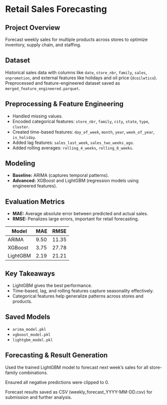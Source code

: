 # Retail Sales Forecasting

## Project Overview
Forecast weekly sales for multiple products across stores to optimize inventory, supply chain, and staffing.

## Dataset
Historical sales data with columns like `date`, `store_nbr`, `family`, `sales`, `onpromotion`, and external features like holidays and oil price (`dcoilwtico`). Preprocessed and feature-engineered dataset saved as `merged_feature_engineered.parquet`.

## Preprocessing & Feature Engineering
- Handled missing values.  
- Encoded categorical features: `store_nbr`, `family`, `city`, `state`, `type`, `cluster`.  
- Created time-based features: `day_of_week`, `month`, `year`, `week_of_year`, `is_holiday`.  
- Added lag features: `sales_last_week`, `sales_two_weeks_ago`.  
- Added rolling averages: `rolling_4_weeks`, `rolling_8_weeks`.

## Modeling
- **Baseline:** ARIMA (captures temporal patterns).  
- **Advanced:** XGBoost and LightGBM (regression models using engineered features).

## Evaluation Metrics
- **MAE:** Average absolute error between predicted and actual sales.  
- **RMSE:** Penalizes large errors, important for retail forecasting.  

| Model      | MAE   | RMSE  |
|----------- |------ |------ |
| ARIMA      | 9.50  | 11.35 |
| XGBoost    | 3.75  | 27.78 |
| LightGBM   | 2.19  | 21.21 |

## Key Takeaways
- LightGBM gives the best performance.  
- Time-based, lag, and rolling features capture seasonality effectively.  
- Categorical features help generalize patterns across stores and products.

## Saved Models
- `arima_model.pkl`  
- `xgboost_model.pkl`  
- `lightgbm_model.pkl`

## Forecasting & Result Generation

Used the trained LightGBM model to forecast next week’s sales for all store-family combinations.

Ensured all negative predictions were clipped to 0.

Forecast results saved as CSV (weekly_forecast_YYYY-MM-DD.csv) for submission and further analysis.

